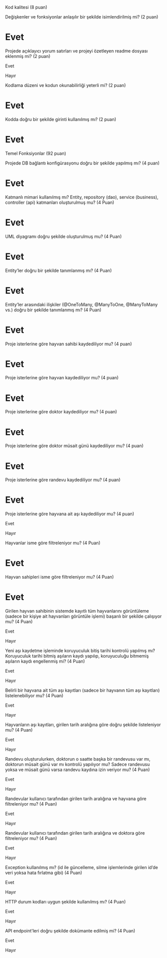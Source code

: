 Kod kalitesi (8 puan)

Değişkenler ve fonksiyonlar anlaşılır bir şekilde isimlendirilmiş mi? (2 puan)

# **Evet**

Projede açıklayıcı yorum satırları ve projeyi özetleyen readme dosyası eklenmiş mi? (2 puan)

Evet

Hayır

Kodlama düzeni ve kodun okunabilirliği yeterli mi? (2 puan)

# **Evet**


Kodda doğru bir şekilde girinti kullanılmış mı? (2 puan)

# **Evet**


Temel Fonksiyonlar (92 puan)

Projede DB bağlantı konfigürasyonu doğru bir şekilde yapılmış mı? (4 puan)

# **Evet**

Katmanlı mimari kullanılmış mı? Entity, repository (dao), service (business), controller (api) katmanları oluşturulmuş mu? (4 Puan)

# **Evet**

UML diyagramı doğru şekilde oluşturulmuş mu? (4 Puan)

# **Evet**

Entity’ler doğru bir şekilde tanımlanmış mı? (4 Puan)

# **Evet**

Entity’ler arasındaki ilişkiler (@OneToMany, @ManyToOne, @ManyToMany vs.) doğru bir şekilde tanımlanmış mı? (4 Puan)

# **Evet**

Proje isterlerine göre hayvan sahibi kaydediliyor mu? (4 puan)

# **Evet**

Proje isterlerine göre hayvan kaydediliyor mu? (4 puan)

# **Evet**

Proje isterlerine göre doktor kaydediliyor mu? (4 puan)

# **Evet**

Proje isterlerine göre doktor müsait günü kaydediliyor mu? (4 puan)

# **Evet**

Proje isterlerine göre randevu kaydediliyor mu? (4 puan)

# **Evet**

Proje isterlerine göre hayvana ait aşı kaydediliyor mu? (4 puan)

Evet

Hayır

Hayvanlar isme göre filtreleniyor mu? (4 Puan)

# **Evet**

Hayvan sahipleri isme göre filtreleniyor mu? (4 Puan)

# **Evet**

Girilen hayvan sahibinin sistemde kayıtlı tüm hayvanlarını görüntüleme (sadece bir kişiye ait hayvanları görüntüle işlemi) başarılı bir şekilde çalışıyor mu? (4 Puan)

Evet

Hayır

Yeni aşı kaydetme işleminde koruyuculuk bitiş tarihi kontrolü yapılmış mı? Koruyuculuk tarihi bitmiş aşıların kaydı yapılıp, koruyuculuğu bitmemiş aşıların kaydı engellenmiş mi? (4 Puan)

Evet

Hayır

Belirli bir hayvana ait tüm aşı kayıtları (sadece bir hayvanın tüm aşı kayıtları) listelenebiliyor mu? (4 Puan)

Evet

Hayır

Hayvanların aşı kayıtları, girilen tarih aralığına göre doğru şekilde listeleniyor mu? (4 Puan)

Evet

Hayır

Randevu oluşturulurken, doktorun o saatte başka bir randevusu var mı, doktorun müsait günü var mı  kontrolü yapılıyor mu? Sadece randevusu yoksa ve müsait günü varsa randevu kaydına izin veriyor mu? (4 Puan)

Evet

Hayır

Randevular kullanıcı tarafından girilen tarih aralığına ve hayvana göre filtreleniyor mu? (4 Puan)

Evet

Hayır

Randevular kullanıcı tarafından girilen tarih aralığına ve doktora göre filtreleniyor mu? (4 Puan)

Evet

Hayır

Exception kullanılmış mı? (id ile güncelleme, silme işlemlerinde girilen id’de veri yoksa hata fırlatma gibi) (4 Puan)

Evet

Hayır

HTTP durum kodları uygun şekilde kullanılmış mı? (4 Puan)

Evet

Hayır

API endpoint'leri doğru şekilde dokümante edilmiş mi? (4 Puan)

Evet

Hayır

